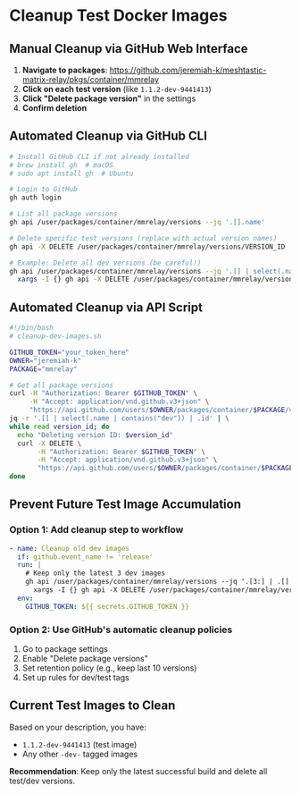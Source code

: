 # Cleanup Test Docker Images

## Manual Cleanup via GitHub Web Interface

1. **Navigate to packages**: https://github.com/jeremiah-k/meshtastic-matrix-relay/pkgs/container/mmrelay
2. **Click on each test version** (like `1.1.2-dev-9441413`)
3. **Click "Delete package version"** in the settings
4. **Confirm deletion**

## Automated Cleanup via GitHub CLI

```bash
# Install GitHub CLI if not already installed
# brew install gh  # macOS
# sudo apt install gh  # Ubuntu

# Login to GitHub
gh auth login

# List all package versions
gh api /user/packages/container/mmrelay/versions --jq '.[].name'

# Delete specific test versions (replace with actual version names)
gh api -X DELETE /user/packages/container/mmrelay/versions/VERSION_ID

# Example: Delete all dev versions (be careful!)
gh api /user/packages/container/mmrelay/versions --jq '.[] | select(.name | contains("dev")) | .id' | \
  xargs -I {} gh api -X DELETE /user/packages/container/mmrelay/versions/{}
```

## Automated Cleanup via API Script

```bash
#!/bin/bash
# cleanup-dev-images.sh

GITHUB_TOKEN="your_token_here"
OWNER="jeremiah-k"
PACKAGE="mmrelay"

# Get all package versions
curl -H "Authorization: Bearer $GITHUB_TOKEN" \
     -H "Accept: application/vnd.github.v3+json" \
     "https://api.github.com/users/$OWNER/packages/container/$PACKAGE/versions" | \
jq -r '.[] | select(.name | contains("dev")) | .id' | \
while read version_id; do
  echo "Deleting version ID: $version_id"
  curl -X DELETE \
       -H "Authorization: Bearer $GITHUB_TOKEN" \
       -H "Accept: application/vnd.github.v3+json" \
       "https://api.github.com/users/$OWNER/packages/container/$PACKAGE/versions/$version_id"
done
```

## Prevent Future Test Image Accumulation

### Option 1: Add cleanup step to workflow

```yaml
- name: Cleanup old dev images
  if: github.event_name != 'release'
  run: |
    # Keep only the latest 3 dev images
    gh api /user/packages/container/mmrelay/versions --jq '.[3:] | .[] | select(.name | contains("dev")) | .id' | \
      xargs -I {} gh api -X DELETE /user/packages/container/mmrelay/versions/{}
  env:
    GITHUB_TOKEN: ${{ secrets.GITHUB_TOKEN }}
```

### Option 2: Use GitHub's automatic cleanup policies

1. Go to package settings
2. Enable "Delete package versions"
3. Set retention policy (e.g., keep last 10 versions)
4. Set up rules for dev/test tags

## Current Test Images to Clean

Based on your description, you have:
- `1.1.2-dev-9441413` (test image)
- Any other `-dev-` tagged images

**Recommendation**: Keep only the latest successful build and delete all test/dev versions.